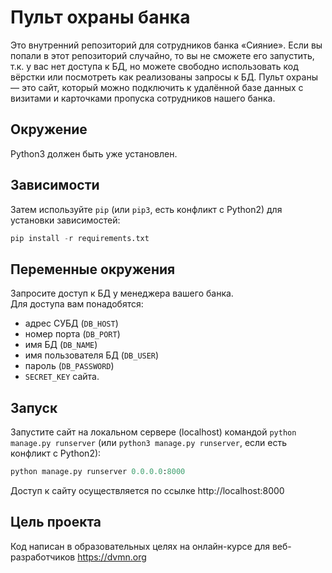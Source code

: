 # Пульт охраны банка
Это внутренний репозиторий для сотрудников банка «Сияние». Если вы попали в этот репозиторий случайно, то вы не сможете его запустить, т.к. у вас нет доступа к БД, но можете свободно использовать код вёрстки или посмотреть как реализованы запросы к БД. Пульт охраны — это сайт, который можно подключить к удалённой базе данных с визитами и карточками пропуска сотрудников нашего банка.

## Окружение
Python3 должен быть уже установлен. 

## Зависимости
Затем используйте `pip` (или `pip3`, есть конфликт с Python2) для установки зависимостей:  
```python
pip install -r requirements.txt
```

## Переменные окружения
Запросите доступ к БД у менеджера вашего банка.   
Для доступа вам понадобятся:
- адрес СУБД (`DB_HOST`)
- номер порта (`DB_PORT`)
- имя БД (`DB_NAME`)
- имя пользователя БД (`DB_USER`)
- пароль (`DB_PASSWORD`)
- `SECRET_KEY` сайта.  

## Запуск
Запустите сайт на локальном сервере (localhost) командой `python manage.py runserver` (или `python3 manage.py runserver`, если есть конфликт с Python2):  
```python
python manage.py runserver 0.0.0.0:8000
```
Доступ к сайту осуществляется по ссылке http://localhost:8000
 
## Цель проекта
Код написан в образовательных целях на онлайн-курсе для веб-разработчиков https://dvmn.org
